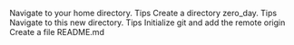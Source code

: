 Navigate to your home directory. Tips
Create a directory zero_day. Tips
Navigate to this new directory. Tips
Initialize git and add the remote origin
Create a file README.md
